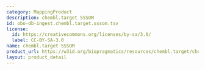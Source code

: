 ```yaml
---
category: MappingProduct
description: chembl.target SSSOM
id: obo-db-ingest.chembl.target.sssom.tsv
license:
  id: https://creativecommons.org/licenses/by-sa/3.0/
  label: CC-BY-SA-3.0
name: chembl.target SSSOM
product_url: https://w3id.org/biopragmatics/resources/chembl.target/chembl.target.sssom.tsv
layout: product_detail
---
```

